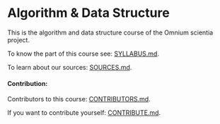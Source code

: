 # Algorithm & Data Structure

This is the algorithm and data structure course of the Omnium scientia project. 

To know the part of this course see: [SYLLABUS.md](doc/SYLLABUS.md).

To learn about our sources: [SOURCES.md](doc/SOURCES.md).

#### Contribution:

Contributors to this course: [CONTRIBUTORS.md](doc/CONTRIBUTORS.md). 

If you want to contribute yourself: [CONTRIBUTE.md](https://github.com/Omnium-Scientia/.github/blob/main/doc/CONTRIBUTE.md).

